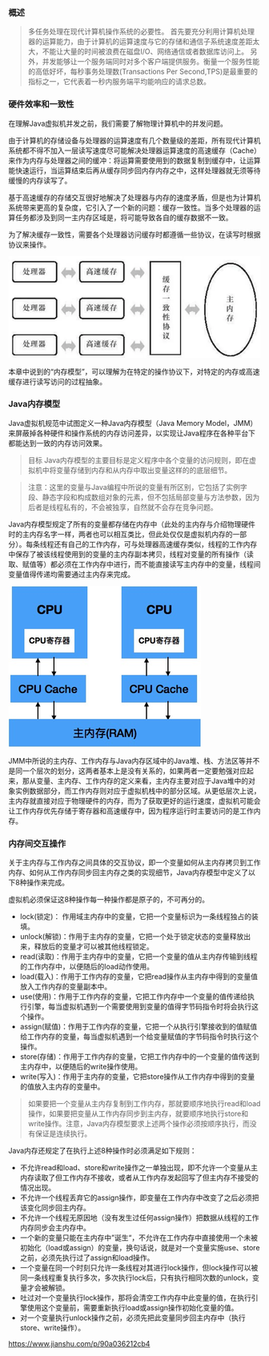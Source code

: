 ### 概述
> 多任务处理在现代计算机操作系统的必要性。
首先要充分利用计算机处理器的运算能力，由于计算机的运算速度与它的存储和通信子系统速度差距太大，不能让大量的时间被浪费在磁盘I/O、网络通信或者数据库访问上。
另外，并发能够让一个服务端同时对多个客户端提供服务。衡量一个服务性能的高低好坏，每秒事务处理数(Transactions Per Second,TPS)是最重要的指标之一，它代表着一秒内服务端平均能响应的请求总数。

### 硬件效率和一致性
在理解Java虚拟机并发之前，我们需要了解物理计算机中的并发问题。

由于计算机的存储设备与处理器的运算速度有几个数量级的差距，所有现代计算机系统都不得不加入一层读写速度尽可能解决处理器运算速度的高速缓存（Cache）来作为内存与处理器之间的缓冲：将运算需要使用到的数据复制到缓存中，让运算能快速运行，当运算结束后再从缓存同步回内存内存之中，这样处理器就无须等待缓慢的内存读写了。

基于高速缓存的存储交互很好地解决了处理器与内存的速度矛盾，但是也为计算机系统带来更高的复杂度，它引入了一个新的问题：缓存一致性。当多个处理器的运算任务都涉及到同一主内存区域是，将可能导致各自的缓存数据不一致。

为了解决缓存一致性，需要各个处理器访问缓存时都遵循一些协议，在读写时根据协议来操作。

![](../img/cache_coherence.webp)

本章中说到的“内存模型”，可以理解为在特定的操作协议下，对特定的内存或高速缓存进行读写访问的过程抽象。

### Java内存模型

Java虚拟机规范中试图定义一种Java内存模型（Java Memory Model，JMM）来屏蔽掉各种硬件和操作系统的内存访问差异，以实现让Java程序在各种平台下都能达到一致的内存访问效果。

> 目标
Java内存模型的主要目标是定义程序中各个变量的访问规则，即在虚拟机中将变量存储到内存和从内存中取出变量这样的的底层细节。

>注意：这里的变量与Java编程中所说的变量有所区别，它包括了实例字段、静态字段和构成数组对象的元素，但不包括局部变量与方法参数，因为后者是线程私有的，不会被独享，自然就不会存在竞争问题。

Java内存模型规定了所有的变量都存储在内存中（此处的主内存与介绍物理硬件时的主内存名字一样，两者也可以相互类比，但此处仅仅是虚拟机内存的一部分）。每条线程还有自己的工作内存，可与处理器高速缓存类似，线程的工作内存中保存了被该线程使用到的变量的主内存副本拷贝，线程对变量的所有操作（读取、赋值等）都必须在工作内存中进行，而不能直接读写主内存中的变量，线程间变量值得传递均需要通过主内存来完成。

![](../img/cpu_cache_framework.png)

JMM中所说的主内存、工作内存与Java内存区域中的Java堆、栈、方法区等并不是同一个层次的划分，这两者基本上是没有关系的，如果两者一定要勉强对应起来，那从变量、主内存、工作内存的定义来看，主内存主要对应于Java堆中的对象实例数据部分，而工作内存则对应于虚拟机栈中的部分区域。从更低层次上说，主内存就直接对应于物理硬件的内存，而为了获取更好的运行速度，虚拟机可能会让工作内存优先存储于寄存器和高速缓存中，因为程序运行时主要访问的是工作内存。

### 内存间交互操作
关于主内存与工作内存之间具体的交互协议，即一个变量如何从主内存拷贝到工作内存、如何从工作内存同步回主内存之类的实现细节，Java内存模型中定义了以下8种操作来完成。

虚拟机必须保证这8种操作每一种操作都是原子的，不可再分的。

* lock(锁定)： 作用域主内存中的变量，它把一个变量标识为一条线程独占的装填。
* unlock(解锁)：作用于主内存的变量，它把一个处于锁定状态的变量释放出来，释放后的变量才可以被其他线程锁定。
* read(读取)：作用于主内存中的变量，它把一个变量的值从主内存传输到线程的工作内存中，以便随后的load动作使用。
* load(载入)：作用于工作内存的变量，它把read操作从主内存中得到的变量值放入工作内存的变量副本中。
* use(使用)：作用于工作内存的变量，它把工作内存中一个变量的值传递给执行引擎，每当虚拟机遇到一个需要使用到变量的值得字节码指令时将会执行这个操作。
* assign(赋值)：作用于工作内存的变量，它把一个从执行引擎接收到的值赋值给工作内存的变量，每当虚拟机遇到一个给变量赋值的字节码指令时执行这个操作。
* store(存储)：作用于工作内存的变量，它把工作内存中的一个变量的值传送到主内存中，以便随后的write操作使用。
* write(写入)：作用于主内存的变量，它把store操作从工作内存中得到的变量的值放入主内存的变量中。

> 如果要把一个变量从主内存复制到工作内存，那就要顺序地执行read和load操作，如果要把变量从工作内存同步到主内存，就要顺序地执行store和write操作。注意，Java内存模型要求上述两个操作必须按顺序执行，而没有保证是连续执行。

Java内存还规定了在执行上述8种操作时必须满足如下规则：
* 不允许read和load、store和write操作之一单独出现，即不允许一个变量从主内存读取了但工作内存不接收，或者从工作内存发起回写了但主内存不接受的情况出现。
* 不允许一个线程丢弃它的assign操作，即变量在工作内存中改变了之后必须把该变化同步回主内存。
* 不允许一个线程无原因地（没有发生过任何assign操作）把数据从线程的工作内存同步会主内存中。
* 一个新的变量只能在主内存中”诞生“，不允许在工作内存中直接使用一个未被初始化（load或assign）的变量，换句话说，就是对一个变量实施use、store之前，必须先执行过了assign和load操作。
* 一个变量在同一个时刻只允许一条线程对其进行lock操作，但lock操作可以被同一条线程重复执行多次，多次执行lock后，只有执行相同次数的unlock，变量才会被解锁。
* 吐过对一个变量执行lock操作，那将会清空工作内存中此变量的值，在执行引擎使用这个变量前，需要重新执行load或assign操作初始化变量的值。
* 对一个变量执行unlock操作之前，必须先把此变量同步回主内存中（执行store、write操作）。


https://www.jianshu.com/p/90a036212cb4